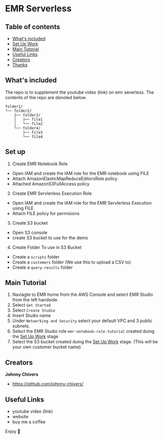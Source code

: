 # EMR Serverless

## Table of contents

- [What's included](#whats-included)
- [Set Up Work](#set-up)
- [Main Tutorial](#main-tutorial)
- [Useful Links](#useful-links)
- [Creators](#creators)
- [Thanks](#thanks)

## What's included

The repo is to supplement the youtube video (link) on emr severless. 
The contents of the repo are denoted below. 

```text
folder1/
└── folder2/
    ├── folder3/
    │   ├── file1
    │   └── file2
    └── folder4/
        ├── file3
        └── file4
```

## Set up

1. Create EMR Notebook Role
- Open IAM and create the IAM role for the EMR notebook using FILE
- Attach AmazonElasticMapReduceEditorsRole policy
- Attached AmazonS3FullAccess policy 

2. Create EMR Servlerless Execution Role
- Open IAM and create the IAM role for the EMR Servlerless Execution using FILE
- Attach FILE policy for permisions

3. Create S3 bucket
- Open S3 console 
- create S3 bucket to use for the demo 

4. Create Folder To use in S3 Bucket 
- Create a `scripts` folder
- Create a `customers` folder (We use this to upload a CSV to)
- Create a `query-results` folder


## Main Tutorial

1. Naviagte to EMR home from the AWS Console and select EMR Studio from the left handside. 
2. Select `Get Started` 
3. Select `Create Studio`
4. Insert Studio name
5. Under `Networking and Security` select your default VPC and 3 public subnets. 
6. Select the EMR Studio role `emr-notebook-role-tutorial` created duing the [Set Up Work](#set-up) stage
7. Select the S3 bucket created duing the [Set Up Work](#set-up) stage. (This will be your own customer bucket name) 


## Creators

**Johnny Chivers**

- <https://github.com/johnny-chivers/>

## Useful Links

- youtube video (link)
- website 
- buy me a coffee


Enjoy :metal:
